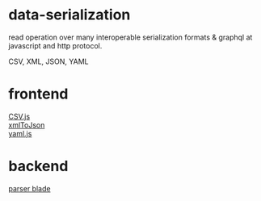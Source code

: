 # data-serialization
read operation over many interoperable serialization formats &amp; graphql at javascript and http protocol.

CSV, XML, JSON, YAML

# frontend

[CSV.js](https://github.com/DaoDeCyrus/CSV.js)<br>
[xmlToJson](https://github.com/SummersRemote/xmlToJSON)<br>
[yaml.js](https://github.com/h4evr/commonjs-javascript-yaml-parser)

# backend

[parser blade](https://github.com/onhernandes/parserblade)
